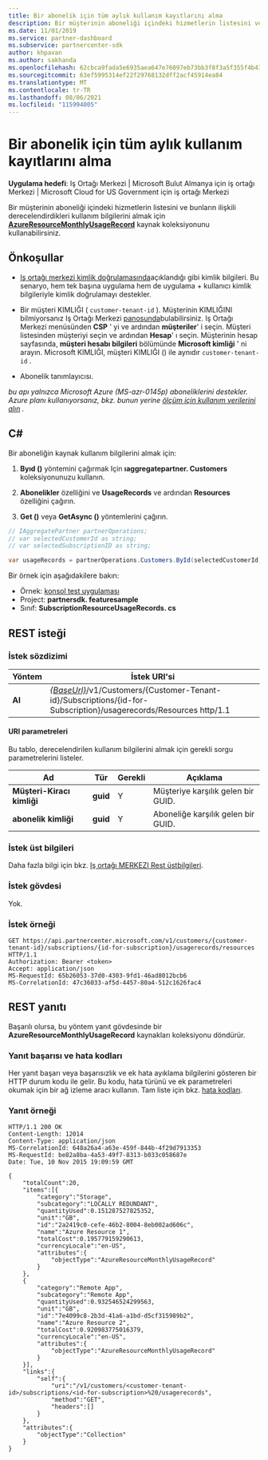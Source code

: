 ```yaml
---
title: Bir abonelik için tüm aylık kullanım kayıtlarını alma
description: Bir müşterinin aboneliği içindeki hizmetlerin listesini ve bunların ilişkili derecelendirdikleri kullanım bilgilerini almak için AzureResourceMonthlyUsageRecord kaynak koleksiyonunu kullanabilirsiniz.
ms.date: 11/01/2019
ms.service: partner-dashboard
ms.subservice: partnercenter-sdk
author: khpavan
ms.author: sakhanda
ms.openlocfilehash: 62cbca9fada5e6935aea647e76097eb73bb3f8f3a5f355f4b43a64e21831070b
ms.sourcegitcommit: 63ef5995314ef22f29768132dff2acf45914ea84
ms.translationtype: MT
ms.contentlocale: tr-TR
ms.lasthandoff: 08/06/2021
ms.locfileid: "115994005"
---
```

# <a name="get-all-monthly-usage-records-for-a-subscription"></a>Bir abonelik için tüm aylık kullanım kayıtlarını alma

**Uygulama hedefi**: Iş Ortağı Merkezi | Microsoft Bulut Almanya için iş ortağı Merkezi | Microsoft Cloud for US Government için iş ortağı Merkezi

Bir müşterinin aboneliği içindeki hizmetlerin listesini ve bunların ilişkili derecelendirdikleri kullanım bilgilerini almak için [**AzureResourceMonthlyUsageRecord**](/dotnet/api/microsoft.store.partnercenter.models.usage.azureresourcemonthlyusagerecord) kaynak koleksiyonunu kullanabilirsiniz.

## <a name="prerequisites"></a>Önkoşullar

- [Iş ortağı merkezi kimlik doğrulamasında](partner-center-authentication.md)açıklandığı gibi kimlik bilgileri. Bu senaryo, hem tek başına uygulama hem de uygulama + kullanıcı kimlik bilgileriyle kimlik doğrulamayı destekler.

- Bir müşteri KIMLIĞI ( `customer-tenant-id` ). Müşterinin KIMLIĞINI bilmiyorsanız Iş Ortağı Merkezi [panosunda](https://partner.microsoft.com/dashboard)bulabilirsiniz. Iş Ortağı Merkezi menüsünden **CSP** ' yi ve ardından **müşteriler**' i seçin. Müşteri listesinden müşteriyi seçin ve ardından **Hesap**' ı seçin. Müşterinin hesap sayfasında, **müşteri hesabı bilgileri** bölümünde **Microsoft kimliği** ' ni arayın. Microsoft KIMLIĞI, müşteri KIMLIĞI () ile aynıdır `customer-tenant-id` .

- Abonelik tanımlayıcısı.

*bu apı yalnızca Microsoft Azure (MS-azr-0145p) aboneliklerini destekler. Azure planı kullanıyorsanız, bkz. bunun yerine [ölçüm için kullanım verilerini alın](get-a-customer-subscription-meter-usage-records.md) .*

## <a name="c"></a>C\#

Bir aboneliğin kaynak kullanım bilgilerini almak için:

1. **Byıd ()** yöntemini çağırmak Için **ıaggregatepartner. Customers** koleksiyonunuzu kullanın.

2. **Abonelikler** özelliğini ve **UsageRecords** ve ardından **Resources** özelliğini çağırın.
3. **Get ()** veya **GetAsync ()** yöntemlerini çağırın.

``` csharp
// IAggregatePartner partnerOperations;
// var selectedCustomerId as string;
// var selectedSubscriptionID as string;

var usageRecords = partnerOperations.Customers.ById(selectedCustomerId).Subscriptions.ById(selectedSubscriptionId).UsageRecords.Resources.Get();
```

Bir örnek için aşağıdakilere bakın:

- Örnek: [konsol test uygulaması](console-test-app.md)
- Project: **partnersdk. featuresample**
- Sınıf: **SubscriptionResourceUsageRecords. cs**

## <a name="rest-request"></a>REST isteği

### <a name="request-syntax"></a>İstek sözdizimi

| Yöntem  | İstek URI'si                                                                                                                                       |
|---------|---------------------------------------------------------------------------------------------------------------------------------------------------|
| **Al** | [*{BaseUrl}*](partner-center-rest-urls.md)/v1/Customers/{Customer-Tenant-id}/Subscriptions/{id-for-Subscription}/usagerecords/Resources http/1.1 |

#### <a name="uri-parameters"></a>URI parametreleri

Bu tablo, derecelendirilen kullanım bilgilerini almak için gerekli sorgu parametrelerini listeler.

| Ad                    | Tür     | Gerekli | Açıklama                               |
|-------------------------|----------|----------|-------------------------------------------|
| **Müşteri-Kiracı kimliği**  | **guid** | Y        | Müşteriye karşılık gelen bir GUID.     |
| **abonelik kimliği** | **guid** | Y        | Aboneliğe karşılık gelen bir GUID. |

### <a name="request-headers"></a>İstek üst bilgileri

Daha fazla bilgi için bkz. [Iş ortağı MERKEZI Rest üstbilgileri](headers.md).

### <a name="request-body"></a>İstek gövdesi

Yok.

### <a name="request-example"></a>İstek örneği

```http
GET https://api.partnercenter.microsoft.com/v1/customers/{customer-tenant-id}/subscriptions/{id-for-subscription}/usagerecords/resources HTTP/1.1
Authorization: Bearer <token>
Accept: application/json
MS-RequestId: 65b26053-37d0-4303-9fd1-46ad8012bcb6
MS-CorrelationId: 47c36033-af5d-4457-80a4-512c1626fac4
```

## <a name="rest-response"></a>REST yanıtı

Başarılı olursa, bu yöntem yanıt gövdesinde bir **AzureResourceMonthlyUsageRecord** kaynakları koleksiyonu döndürür.

### <a name="response-success-and-error-codes"></a>Yanıt başarısı ve hata kodları

Her yanıt başarı veya başarısızlık ve ek hata ayıklama bilgilerini gösteren bir HTTP durum kodu ile gelir. Bu kodu, hata türünü ve ek parametreleri okumak için bir ağ izleme aracı kullanın. Tam liste için bkz. [hata kodları](error-codes.md).

### <a name="response-example"></a>Yanıt örneği

```http
HTTP/1.1 200 OK
Content-Length: 12014
Content-Type: application/json
MS-CorrelationId: 648a26a4-a63e-459f-844b-4f29d7913353
MS-RequestId: be82a8ba-4a53-49f7-8313-b033c058687e
Date: Tue, 10 Nov 2015 19:09:59 GMT

{
    "totalCount":20,
    "items":[{
        "category":"Storage",
        "subcategory":"LOCALLY REDUNDANT",
        "quantityUsed":0.151287527825352,
        "unit":"GB",
        "id":"2a2419c0-cefe-46b2-8004-8eb002ad606c",
        "name":"Azure Resource 1",
        "totalCost":0.195779159290613,
        "currencyLocale":"en-US",
        "attributes":{
            "objectType":"AzureResourceMonthlyUsageRecord"
        }
    },
    {
        "category":"Remote App",
        "subcategory":"Remote App",
        "quantityUsed":0.932546524299563,
        "unit":"GB",
        "id":"7e4099c8-2b3d-41a6-a1bd-d5cf315989b2",
        "name":"Azure Resource 2",
        "totalCost":0.920983775016379,
        "currencyLocale":"en-US",
        "attributes":{
            "objectType":"AzureResourceMonthlyUsageRecord"
        }
    }],
    "links":{
        "self":{
            "uri":"/v1/customers/<customer-tenant-id>/subscriptions/<id-for-subscription>%20/usagerecords",
            "method":"GET",
            "headers":[]
        }
    },
    "attributes":{
        "objectType":"Collection"
    }
}
```
